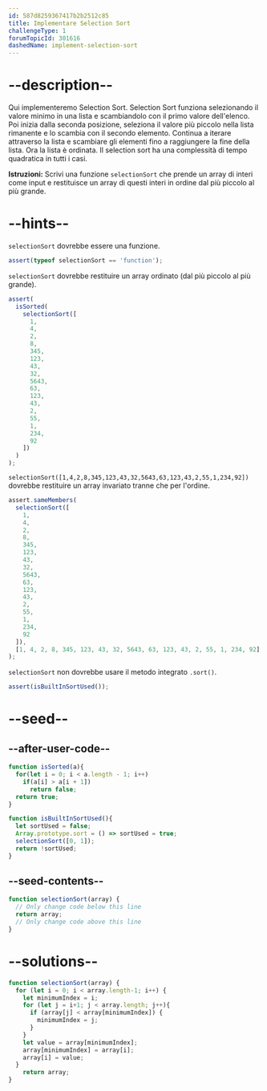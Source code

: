 ```yaml
---
id: 587d8259367417b2b2512c85
title: Implementare Selection Sort
challengeType: 1
forumTopicId: 301616
dashedName: implement-selection-sort
---
```


# --description--

Qui implementeremo Selection Sort. Selection Sort funziona selezionando il valore minimo in una lista e scambiandolo con il primo valore dell'elenco. Poi inizia dalla seconda posizione, seleziona il valore più piccolo nella lista rimanente e lo scambia con il secondo elemento. Continua a iterare attraverso la lista e scambiare gli elementi fino a raggiungere la fine della lista. Ora la lista è ordinata. Il selection sort ha una complessità di tempo quadratica in tutti i casi.

**Istruzioni:** Scrivi una funzione `selectionSort` che prende un array di interi come input e restituisce un array di questi interi in ordine dal più piccolo al più grande.

# --hints--

`selectionSort` dovrebbe essere una funzione.

```js
assert(typeof selectionSort == 'function');
```

`selectionSort` dovrebbe restituire un array ordinato (dal più piccolo al più grande).

```js
assert(
  isSorted(
    selectionSort([
      1,
      4,
      2,
      8,
      345,
      123,
      43,
      32,
      5643,
      63,
      123,
      43,
      2,
      55,
      1,
      234,
      92
    ])
  )
);
```

`selectionSort([1,4,2,8,345,123,43,32,5643,63,123,43,2,55,1,234,92])` dovrebbe restituire un array invariato tranne che per l'ordine.

```js
assert.sameMembers(
  selectionSort([
    1,
    4,
    2,
    8,
    345,
    123,
    43,
    32,
    5643,
    63,
    123,
    43,
    2,
    55,
    1,
    234,
    92
  ]),
  [1, 4, 2, 8, 345, 123, 43, 32, 5643, 63, 123, 43, 2, 55, 1, 234, 92]
);
```

`selectionSort` non dovrebbe usare il metodo integrato `.sort()`.

```js
assert(isBuiltInSortUsed());
```

# --seed--

## --after-user-code--

```js
function isSorted(a){
  for(let i = 0; i < a.length - 1; i++)
    if(a[i] > a[i + 1])
      return false;
  return true;
}

function isBuiltInSortUsed(){
  let sortUsed = false;
  Array.prototype.sort = () => sortUsed = true;
  selectionSort([0, 1]);
  return !sortUsed;
}
```

## --seed-contents--

```js
function selectionSort(array) {
  // Only change code below this line
  return array;
  // Only change code above this line
}
```

# --solutions--

```js
function selectionSort(array) {
  for (let i = 0; i < array.length-1; i++) {
    let minimumIndex = i;
    for (let j = i+1; j < array.length; j++){
      if (array[j] < array[minimumIndex]) {
        minimumIndex = j;
      }
    }
    let value = array[minimumIndex];
    array[minimumIndex] = array[i];
    array[i] = value;
  }
    return array;
}
```
